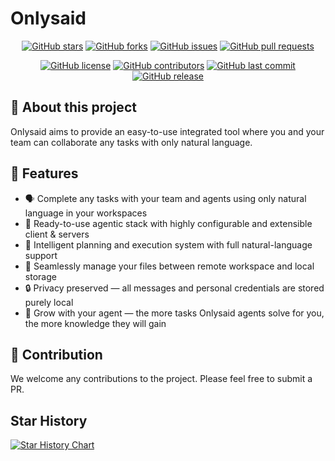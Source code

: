 # Onlysaid

<div align="center">

[![GitHub stars](https://img.shields.io/github/stars/spoonbobo/onlysaid?style=for-the-badge&logo=github)](https://github.com/spoonbobo/onlysaid/stargazers)
[![GitHub forks](https://img.shields.io/github/forks/spoonbobo/onlysaid?style=for-the-badge&logo=github)](https://github.com/spoonbobo/onlysaid/network/members)
[![GitHub issues](https://img.shields.io/github/issues/spoonbobo/onlysaid?style=for-the-badge&logo=github)](https://github.com/spoonbobo/onlysaid/issues)
[![GitHub pull requests](https://img.shields.io/github/issues-pr/spoonbobo/onlysaid?style=for-the-badge&logo=github)](https://github.com/spoonbobo/onlysaid/pulls)

[![GitHub license](https://img.shields.io/github/license/spoonbobo/onlysaid?style=for-the-badge)](https://github.com/spoonbobo/onlysaid/blob/main/LICENSE)
[![GitHub contributors](https://img.shields.io/github/contributors/spoonbobo/onlysaid?style=for-the-badge&logo=github)](https://github.com/spoonbobo/onlysaid/graphs/contributors)
[![GitHub last commit](https://img.shields.io/github/last-commit/spoonbobo/onlysaid?style=for-the-badge&logo=github)](https://github.com/spoonbobo/onlysaid/commits/main)
[![GitHub release](https://img.shields.io/github/v/release/spoonbobo/onlysaid?style=for-the-badge&logo=github)](https://github.com/spoonbobo/onlysaid/releases)

</div>

## 📖 About this project

Onlysaid aims to provide an easy-to-use integrated tool where you and your team can collaborate any tasks with only natural language.

## 🌟 Features

- 🗣️ Complete any tasks with your team and agents using only natural language in your workspaces
- 🔌 Ready-to-use agentic stack with highly configurable and extensible client & servers
- 🧠 Intelligent planning and execution system with full natural-language support
- 📁 Seamlessly manage your files between remote workspace and local storage
- 🔒 Privacy preserved — all messages and personal credentials are stored purely local
- 🌱 Grow with your agent — the more tasks Onlysaid agents solve for you, the more knowledge they will gain

## 👥 Contribution

We welcome any contributions to the project. Please feel free to submit a PR.

## Star History

[![Star History Chart](https://api.star-history.com/svg?repos=spoonbobo/onlysaid&type=Date)](https://www.star-history.com/#spoonbobo/onlysaid&Date)
